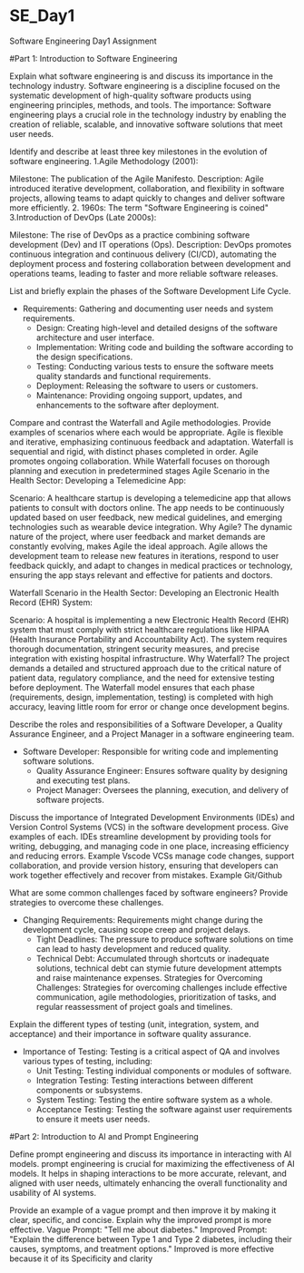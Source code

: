 # SE_Day1
Software Engineering Day1 Assignment

#Part 1: Introduction to Software Engineering

Explain what software engineering is and discuss its importance in the technology industry.
Software engineering is a discipline focused on the systematic development of high-quality software products using engineering principles, methods, and tools.
The importance: Software engineering plays a crucial role in the technology industry by enabling the creation of reliable, scalable, and innovative software solutions that meet user needs.


Identify and describe at least three key milestones in the evolution of software engineering.
1.Agile Methodology (2001):

Milestone: The publication of the Agile Manifesto.
Description: Agile introduced iterative development, collaboration, and flexibility in software projects, allowing teams to adapt quickly to changes and deliver software more efficiently.
2. 1960s: The term "Software Engineering is coined"
3.Introduction of DevOps (Late 2000s):

Milestone: The rise of DevOps as a practice combining software development (Dev) and IT operations (Ops).
Description: DevOps promotes continuous integration and continuous delivery (CI/CD), automating the deployment process and fostering collaboration between development and operations teams, leading to faster and more reliable software releases.


List and briefly explain the phases of the Software Development Life Cycle.
- Requirements: Gathering and documenting user needs and system requirements.
  - Design: Creating high-level and detailed designs of the software architecture and user interface.
  - Implementation: Writing code and building the software according to the design specifications.
  - Testing: Conducting various tests to ensure the software meets quality standards and functional requirements.
  - Deployment: Releasing the software to users or customers.
  - Maintenance: Providing ongoing support, updates, and enhancements to the software after deployment.


Compare and contrast the Waterfall and Agile methodologies. Provide examples of scenarios where each would be appropriate.
Agile is flexible and iterative, emphasizing continuous feedback and adaptation.
Waterfall is sequential and rigid, with distinct phases completed in order. 
Agile promotes ongoing collaboration.
While Waterfall focuses on thorough planning and execution in predetermined stages
Agile Scenario in the Health Sector:
Developing a Telemedicine App:

Scenario: A healthcare startup is developing a telemedicine app that allows patients to consult with doctors online. The app needs to be continuously updated based on user feedback, new medical guidelines, and emerging technologies such as wearable device integration.
Why Agile? The dynamic nature of the project, where user feedback and market demands are constantly evolving, makes Agile the ideal approach. Agile allows the development team to release new features in iterations, respond to user feedback quickly, and adapt to changes in medical practices or technology, ensuring the app stays relevant and effective for patients and doctors.

Waterfall Scenario in the Health Sector:
Developing an Electronic Health Record (EHR) System:

Scenario: A hospital is implementing a new Electronic Health Record (EHR) system that must comply with strict healthcare regulations like HIPAA (Health Insurance Portability and Accountability Act). The system requires thorough documentation, stringent security measures, and precise integration with existing hospital infrastructure.
Why Waterfall? The project demands a detailed and structured approach due to the critical nature of patient data, regulatory compliance, and the need for extensive testing before deployment. The Waterfall model ensures that each phase (requirements, design, implementation, testing) is completed with high accuracy, leaving little room for error or change once development begins.


Describe the roles and responsibilities of a Software Developer, a Quality Assurance Engineer, and a Project Manager in a software engineering team.
- Software Developer: Responsible for writing code and implementing software solutions.
  - Quality Assurance Engineer: Ensures software quality by designing and executing test plans.
  - Project Manager: Oversees the planning, execution, and delivery of software projects.

Discuss the importance of Integrated Development Environments (IDEs) and Version Control Systems (VCS) in the software development process. Give examples of each.
IDEs streamline development by providing tools for writing, debugging, and managing code in one place, increasing efficiency and reducing errors. Example Vscode
VCSs manage code changes, support collaboration, and provide version history, ensuring that developers can work together effectively and recover from mistakes. Example Git/Github


What are some common challenges faced by software engineers? Provide strategies to overcome these challenges.
- Changing Requirements: Requirements might change during the development cycle, causing scope creep and project delays.
  - Tight Deadlines: The pressure to produce software solutions on time can lead to hasty development and reduced quality.
  - Technical Debt: Accumulated through shortcuts or inadequate solutions, technical debt can stymie future development attempts and raise maintenance expenses.
Strategies for Overcoming Challenges: Strategies for overcoming challenges include effective communication, agile methodologies, prioritization of tasks, and regular reassessment of project goals and timelines.



Explain the different types of testing (unit, integration, system, and acceptance) and their importance in software quality assurance.
- Importance of Testing: Testing is a critical aspect of QA and involves various types of testing, including:
  - Unit Testing: Testing individual components or modules of software.
  - Integration Testing: Testing interactions between different components or subsystems.
  - System Testing: Testing the entire software system as a whole.
  - Acceptance Testing: Testing the software against user requirements to ensure it meets user needs.

#Part 2: Introduction to AI and Prompt Engineering


Define prompt engineering and discuss its importance in interacting with AI models.
 prompt engineering is crucial for maximizing the effectiveness of AI models. It helps in shaping interactions to be more accurate, relevant, and aligned with user needs, ultimately enhancing the overall functionality and usability of AI systems.


Provide an example of a vague prompt and then improve it by making it clear, specific, and concise. Explain why the improved prompt is more effective.
Vague Prompt: "Tell me about diabetes."
Improved Prompt: "Explain the difference between Type 1 and Type 2 diabetes, including their causes, symptoms, and treatment options."
Improved is more effective because it of its Specificity and clarity
